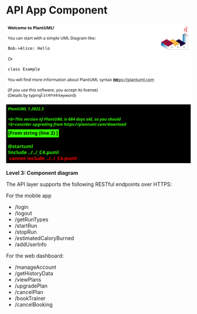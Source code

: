 # API App Component

![diagram](container.svg)

**Level 3: Component diagram**

The API layer supports the following RESTful endpoints over HTTPS:

For the mobile app
- /login
- /logout
- /getRunTypes
- /startRun
- /stopRun
- /estimatedCaloryBurned
- /addUserInfo

For the web dashboard:

- /manageAccount
- /getHistoryData
- /viewPlans
- /upgradePlan
- /cancelPlan
- /bookTrainer
- /cancelBooking


<!-- Next you can zoom in and decompose each container further to identify the major structural building blocks and their interactions.

The Component diagram shows how a container is made up of a number of "components", what each of those components are, their responsibilities and the technology/implementation details.

**Scope**: A single container.

**Primary elements**: Components within the container in scope.
Supporting elements: Containers (within the software system in scope) plus people and software systems directly connected to the components.

**Intended audience**: Software architects and developers. -->